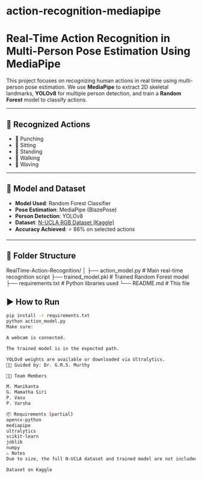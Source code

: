 # action-recognition-mediapipe
# Real-Time Action Recognition in Multi-Person Pose Estimation Using MediaPipe

This project focuses on recognizing human actions in real time using multi-person pose estimation. We use **MediaPipe** to extract 2D skeletal landmarks, **YOLOv8** for multiple person detection, and train a **Random Forest** model to classify actions.

---

## 🎯 Recognized Actions
- 👊 Punching  
- 🙇 Sitting  
- 🙆 Standing  
- 🚶 Walking  
- 👋 Waving  

---

## 🧠 Model and Dataset

- **Model Used**: Random Forest Classifier  
- **Pose Estimation**: MediaPipe (BlazePose)  
- **Person Detection**: YOLOv8  
- **Dataset**: [N-UCLA RGB Dataset (Kaggle)](https://www.kaggle.com/datasets/akshayjain22/n-ucla-rgb)  
- **Accuracy Achieved**: ⭐ 86% on selected actions  

---

## 📁 Folder Structure
RealTime-Action-Recognition/
│
├── action_model.py # Main real-time recognition script
├── trained_model.pkl # Trained Random Forest model 
├── requirements.txt # Python libraries used
└── README.md # This file

## ▶️ How to Run

```bash
pip install -r requirements.txt
python action_model.py
Make sure:

A webcam is connected.

The trained model is in the expected path.

YOLOv8 weights are available or downloaded via Ultralytics.
👨‍🏫 Guided by: Dr. G.R.S. Murthy

👨‍💻 Team Members

M. Manikanta
G. Mamatha Siri
P. Vasu
P. Varsha

📦 Requirements (partial)
opencv-python
mediapipe
ultralytics
scikit-learn
joblib
numpy
⚠️ Notes
Due to size, the full N-UCLA dataset and trained model are not included. Please refer to:

Dataset on Kaggle






